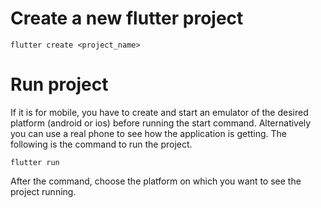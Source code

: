 # Create a new flutter project

```
flutter create <project_name>
```
# Run project

If it is for mobile, you have to create and start an emulator of the desired
platform (android or ios) before running the start command. Alternatively you
can use a real phone to see how the application is getting. The following is the command to run the project.

```
flutter run
```

After the command, choose the platform on which you want to see the project running.
